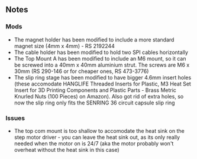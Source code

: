 ## Notes

### Mods
- The magnet holder has been modified to include a more standard magnet size (4mm x 4mm) - RS 2192244
- The cable holder has been modified to hold two SPI cables horizontally
- The Top Mount A has been modified to include an M6 mount, so it can be screwed into a 40mm x 40mm aluminium strut. The screws are M6 x 30mm (RS 290-146 or for cheaper ones, RS 473-3776)
- The slip ring stage has been modified to have bigger 4.6mm insert holes (these accomodate HANGLIFE Threaded Inserts for Plastic, M3 Heat Set Insert for 3D Printing Components and Plastic Parts - Brass Metric Knurled Nuts (100 Pieces) on Amazon). Also got rid of extra holes, so now the slip ring only fits the SENRING 36 circuit capsule slip ring

### Issues
- The top com mount is too shallow to accomodate the heat sink on the step motor driver - you can leave the heat sink out, as its only really needed when the motor on is 24/7 (aka the motor probably won't overheat without the heat sink in this case)
